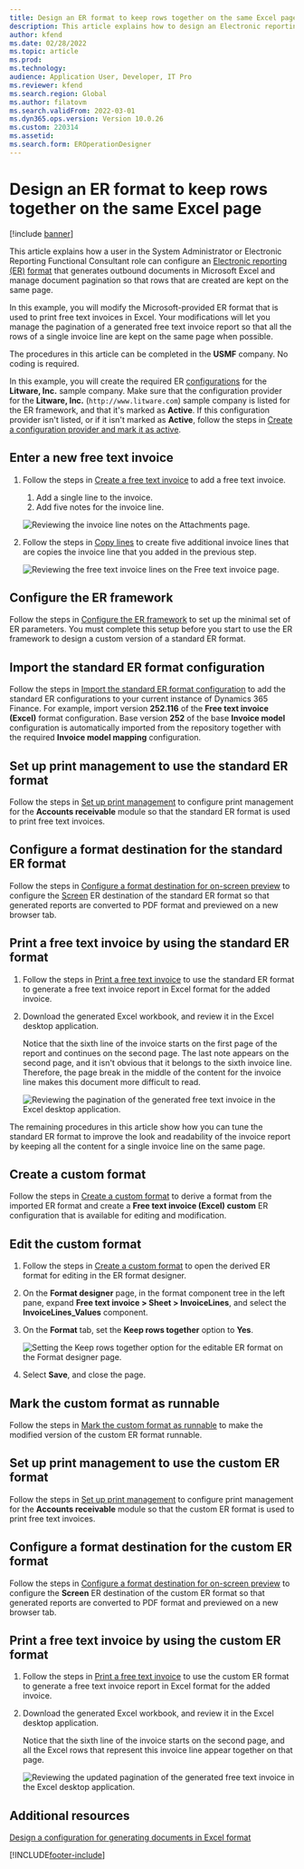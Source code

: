 ```yaml
---
title: Design an ER format to keep rows together on the same Excel page
description: This article explains how to design an Electronic reporting (ER) format that keeps rows together on the same Microsoft Excel page.
author: kfend
ms.date: 02/28/2022
ms.topic: article
ms.prod: 
ms.technology: 
audience: Application User, Developer, IT Pro
ms.reviewer: kfend
ms.search.region: Global
ms.author: filatovm
ms.search.validFrom: 2022-03-01
ms.dyn365.ops.version: Version 10.0.26
ms.custom: 220314
ms.assetid: 
ms.search.form: EROperationDesigner
---
```


# Design an ER format to keep rows together on the same Excel page

[!include [banner](../includes/banner.md)]


This article explains how a user in the System Administrator or Electronic Reporting Functional Consultant role can configure an [Electronic reporting (ER)](general-electronic-reporting.md) [format](er-overview-components.md#format-component) that generates outbound documents in Microsoft Excel and manage document pagination so that rows that are created are kept on the same page.

In this example, you will modify the Microsoft-provided ER format that is used to print free text invoices in Excel. Your modifications will let you manage the pagination of a generated free text invoice report so that all the rows of a single invoice line are kept on the same page when possible.

The procedures in this article can be completed in the **USMF** company. No coding is required.

In this example, you will create the required ER [configurations](general-electronic-reporting.md#Configuration) for the **Litware, Inc.** sample company. Make sure that the configuration provider for the **Litware, Inc.** (`http://www.litware.com`) sample company is listed for the ER framework, and that it's marked as **Active**. If this configuration provider isn't listed, or if it isn't marked as **Active**, follow the steps in [Create a configuration provider and mark it as active](tasks/er-configuration-provider-mark-it-active-2016-11.md).

## Enter a new free text invoice

1. Follow the steps in [Create a free text invoice](../../../finance/accounts-receivable/create-free-text-invoice-new.md#create-a-free-text-invoice-1) to add a free text invoice.

    1. Add a single line to the invoice.
    2. Add five notes for the invoice line.

    ![Reviewing the invoice line notes on the Attachments page.](./media/er-keep-excel-rows-together-notes.png)

2. Follow the steps in [Copy lines](../../../finance/accounts-receivable/create-free-text-invoice-new.md#copy-lines) to create five additional invoice lines that are copies the invoice line that you added in the previous step.

    ![Reviewing the free text invoice lines on the Free text invoice page.](./media/er-keep-excel-rows-together-invoice.png)

## Configure the ER framework

Follow the steps in [Configure the ER framework](er-quick-start2-customize-report.md#ConfigureFramework) to set up the minimal set of ER parameters. You must complete this setup before you start to use the ER framework to design a custom version of a standard ER format.

## Import the standard ER format configuration

Follow the steps in [Import the standard ER format configuration](er-quick-start2-customize-report.md#ImportERSolution1) to add the standard ER configurations to your current instance of Dynamics 365 Finance. For example, import version **252.116** of the **Free text invoice (Excel)** format configuration. Base version **252** of the base **Invoice model** configuration is automatically imported from the repository together with the required **Invoice model mapping** configuration.

## Set up print management to use the standard ER format

Follow the steps in [Set up print management](er-embed-images-header-footer-excel-reports.md#ConfigurePrintManagement1) to configure print management for the **Accounts receivable** module so that the standard ER format is used to print free text invoices.

## Configure a format destination for the standard ER format

Follow the steps in [Configure a format destination for on-screen preview](er-quick-start1-new-solution.md#ConfigureDestination) to configure the [Screen](er-destination-type-screen.md) ER destination of the standard ER format so that generated reports are converted to PDF format and previewed on a new browser tab.

## Print a free text invoice by using the standard ER format

1. Follow the steps in [Print a free text invoice](er-embed-images-header-footer-excel-reports.md#ProcessInvoice1) to use the standard ER format to generate a free text invoice report in Excel format for the added invoice.
2. Download the generated Excel workbook, and review it in the Excel desktop application.

    Notice that the sixth line of the invoice starts on the first page of the report and continues on the second page. The last note appears on the second page, and it isn't obvious that it belongs to the sixth invoice line. Therefore, the page break in the middle of the content for the invoice line makes this document more difficult to read.

    ![Reviewing the pagination of the generated free text invoice in the Excel desktop application.](./media/er-keep-excel-rows-together-invoice1.gif)

The remaining procedures in this article show how you can tune the standard ER format to improve the look and readability of the invoice report by keeping all the content for a single invoice line on the same page.

## Create a custom format

Follow the steps in [Create a custom format](er-embed-images-header-footer-excel-reports.md#DeriveProvidedFormat) to derive a format from the imported ER format and create a **Free text invoice (Excel) custom** ER configuration that is available for editing and modification.

## Edit the custom format

1. Follow the steps in [Create a custom format](er-embed-images-header-footer-excel-reports.md#ConfigureDerivedFormat) to open the derived ER format for editing in the ER format designer.
2. On the **Format designer** page, in the format component tree in the left pane, expand **Free text invoice \> Sheet \> InvoiceLines**, and select the **InvoiceLines_Values** component.
3. On the **Format** tab, set the **Keep rows together** option to **Yes**.

    ![Setting the Keep rows together option for the editable ER format on the Format designer page.](./media/er-keep-excel-rows-together-format.png)

4. Select **Save**, and close the page.

## Mark the custom format as runnable

Follow the steps in [Mark the custom format as runnable](er-embed-images-header-footer-excel-reports.md#MarkFormatRunnable) to make the modified version of the custom ER format runnable.

## Set up print management to use the custom ER format

Follow the steps in [Set up print management](er-embed-images-header-footer-excel-reports.md#ConfigurePrintManagement2) to configure print management for the **Accounts receivable** module so that the custom ER format is used to print free text invoices.

## Configure a format destination for the custom ER format

Follow the steps in [Configure a format destination for on-screen preview](er-quick-start1-new-solution.md#ConfigureDestination) to configure the **Screen** ER destination of the custom ER format so that generated reports are converted to PDF format and previewed on a new browser tab.

## Print a free text invoice by using the custom ER format

1. Follow the steps in [Print a free text invoice](er-embed-images-header-footer-excel-reports.md#ProcessInvoice2) to use the custom ER format to generate a free text invoice report in Excel format for the added invoice.
2. Download the generated Excel workbook, and review it in the Excel desktop application.

    Notice that the sixth line of the invoice starts on the second page, and all the Excel rows that represent this invoice line appear together on that page.

    ![Reviewing the updated pagination of the generated free text invoice in the Excel desktop application.](./media/er-keep-excel-rows-together-invoice2.gif)

## Additional resources

[Design a configuration for generating documents in Excel format](er-fillable-excel.md)

[!INCLUDE[footer-include](../../../includes/footer-banner.md)]

